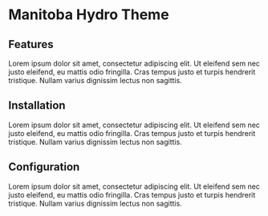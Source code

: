 # Manitoba Hydro Theme

## Features

Lorem ipsum dolor sit amet, consectetur adipiscing elit. Ut eleifend sem nec justo eleifend, eu mattis odio fringilla. Cras tempus justo et turpis hendrerit tristique. Nullam varius dignissim lectus non sagittis.

## Installation

Lorem ipsum dolor sit amet, consectetur adipiscing elit. Ut eleifend sem nec justo eleifend, eu mattis odio fringilla. Cras tempus justo et turpis hendrerit tristique. Nullam varius dignissim lectus non sagittis.

## Configuration

Lorem ipsum dolor sit amet, consectetur adipiscing elit. Ut eleifend sem nec justo eleifend, eu mattis odio fringilla. Cras tempus justo et turpis hendrerit tristique. Nullam varius dignissim lectus non sagittis.
